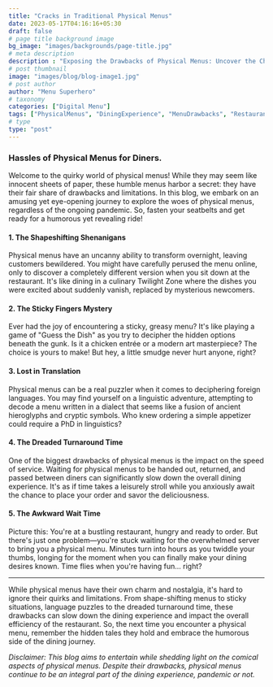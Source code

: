 ```yaml
---
title: "Cracks in Traditional Physical Menus"
date: 2023-05-17T04:16:16+05:30
draft: false
# page title background image
bg_image: "images/backgrounds/page-title.jpg"
# meta description
description : "Exposing the Drawbacks of Physical Menus: Uncover the Challenges and Limitations Impacting the Dining Experience."
# post thumbnail
image: "images/blog/blog-image1.jpg"
# post author
author: "Menu Superhero"
# taxonomy
categories: ["Digital Menu"]
tags: ["PhysicalMenus", "DiningExperience", "MenuDrawbacks", "RestaurantChallenges", "HumorousDining", "TurnaroundTime", "LanguageBarriers", "StickyMenus", "MenuTransformation"]
# type
type: "post"
---
```


### Hassles of Physical Menus for Diners.

Welcome to the quirky world of physical menus! While they may seem like innocent sheets of paper, these humble menus harbor a secret: they have their fair share of drawbacks and limitations. In this blog, we embark on an amusing yet eye-opening journey to explore the woes of physical menus, regardless of the ongoing pandemic. So, fasten your seatbelts and get ready for a humorous yet revealing ride!

#### 1. The Shapeshifting Shenanigans

Physical menus have an uncanny ability to transform overnight, leaving customers bewildered. You might have carefully perused the menu online, only to discover a completely different version when you sit down at the restaurant. It's like dining in a culinary Twilight Zone where the dishes you were excited about suddenly vanish, replaced by mysterious newcomers.

#### 2. The Sticky Fingers Mystery

Ever had the joy of encountering a sticky, greasy menu? It's like playing a game of "Guess the Dish" as you try to decipher the hidden options beneath the gunk. Is it a chicken entrée or a modern art masterpiece? The choice is yours to make! But hey, a little smudge never hurt anyone, right?

#### 3. Lost in Translation

Physical menus can be a real puzzler when it comes to deciphering foreign languages. You may find yourself on a linguistic adventure, attempting to decode a menu written in a dialect that seems like a fusion of ancient hieroglyphs and cryptic symbols. Who knew ordering a simple appetizer could require a PhD in linguistics?

#### 4. The Dreaded Turnaround Time

One of the biggest drawbacks of physical menus is the impact on the speed of service. Waiting for physical menus to be handed out, returned, and passed between diners can significantly slow down the overall dining experience. It's as if time takes a leisurely stroll while you anxiously await the chance to place your order and savor the deliciousness.

#### 5. The Awkward Wait Time

Picture this: You're at a bustling restaurant, hungry and ready to order. But there's just one problem—you're stuck waiting for the overwhelmed server to bring you a physical menu. Minutes turn into hours as you twiddle your thumbs, longing for the moment when you can finally make your dining desires known. Time flies when you're having fun... right?

---

While physical menus have their own charm and nostalgia, it's hard to ignore their quirks and limitations. From shape-shifting menus to sticky situations, language puzzles to the dreaded turnaround time, these drawbacks can slow down the dining experience and impact the overall efficiency of the restaurant. So, the next time you encounter a physical menu, remember the hidden tales they hold and embrace the humorous side of the dining journey.

*Disclaimer: This blog aims to entertain while shedding light on the comical aspects of physical menus. Despite their drawbacks, physical menus continue to be an integral part of the dining experience, pandemic or not.*